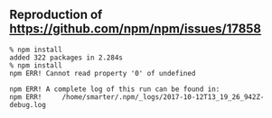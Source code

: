 ## Reproduction of https://github.com/npm/npm/issues/17858

``` shell
% npm install
added 322 packages in 2.284s
% npm install
npm ERR! Cannot read property '0' of undefined

npm ERR! A complete log of this run can be found in:
npm ERR!     /home/smarter/.npm/_logs/2017-10-12T13_19_26_942Z-debug.log
```
